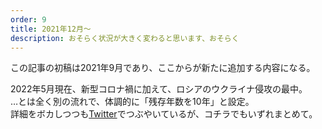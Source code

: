 ```yaml
---
order: 9
title: 2021年12月〜
description: おそらく状況が大きく変わると思います、おそらく
---
```


この記事の初稿は2021年9月であり、ここからが新たに追加する内容になる。

2022年5月現在、新型コロナ禍に加えて、ロシアのウクライナ侵攻の最中。  
…とは全く別の流れで、体調的に「残存年数を10年」と設定。  
詳細をボカしつつも[Twitter](https://twitter.com/dollplayer2501)でつぶやいているが、コチラでもいずれまとめて。
